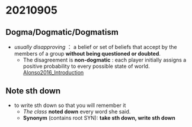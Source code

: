 # 20210905


## Dogma/Dogmatic/Dogmatism 
- *usually disapproving* ： a belief or set of beliefs that accept by the members of a group **without being questioned or doubted**.
  - The disagreement is **non-dogmatic** : each player initially assigns a positive probability to every possible state of world.  [Alonso2016_Introduction]([D:/Michael/desktop/Notes/Information_design/reference/alonso2016a.pdf](https://github.com/MichaelEcon/Notes/blob/master/Information_design/reference/alonso2016a.pdf))
  
## Note sth down
- to write sth down so that you will remember it
  - *The class* **noted down** every word she said.
  - **Synonym** (contains root SYN): **take sth down, write sth down**

